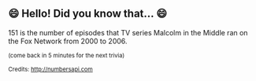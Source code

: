 ## :smile: Hello! Did you know that... :smile:
151 is the number of episodes that TV series Malcolm in the Middle ran on the Fox Network from 2000 to 2006.

<sup>(come back in 5 minutes for the next trivia)</sup>


<sup>Credits: http://numbersapi.com</sup>
